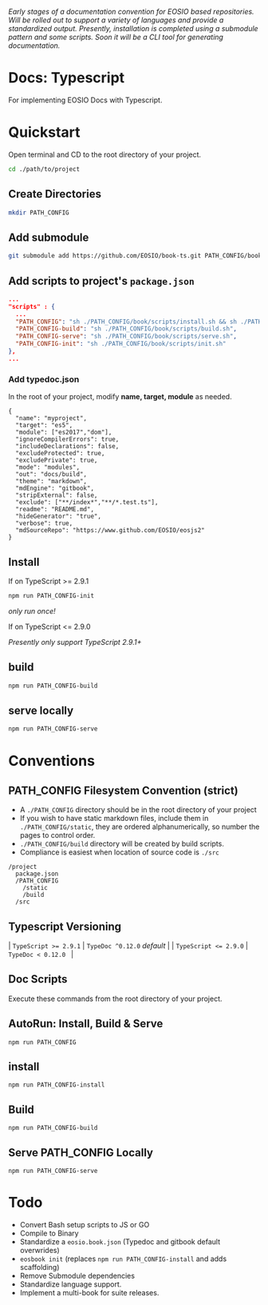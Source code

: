 _Early stages of a documentation convention for EOSIO based repositories. Will be rolled out to support a variety of languages and provide a standardized output. Presently, installation is completed using a submodule pattern and some scripts. Soon it will be a CLI tool for generating documentation._

# Docs: Typescript
For implementing EOSIO Docs with Typescript.

# Quickstart
Open terminal and CD to the root directory of your project.
```bash
cd ./path/to/project
```

## Create Directories
```bash
mkdir PATH_CONFIG
```

## Add submodule
```bash
git submodule add https://github.com/EOSIO/book-ts.git PATH_CONFIG/book
```

## Add scripts to project's `package.json`
```json
...
"scripts" : {
  ...
  "PATH_CONFIG": "sh ./PATH_CONFIG/book/scripts/install.sh && sh ./PATH_CONFIG/book/scripts/build-and-serve.sh",
  "PATH_CONFIG-build": "sh ./PATH_CONFIG/book/scripts/build.sh",
  "PATH_CONFIG-serve": "sh ./PATH_CONFIG/book/scripts/serve.sh",
  "PATH_CONFIG-init": "sh ./PATH_CONFIG/book/scripts/init.sh"
},
...
```

### Add typedoc.json

In the root of your project, modify **name, target, module** as needed.
```
{
  "name": "myproject",
  "target": "es5",
  "module": ["es2017","dom"],
  "ignoreCompilerErrors": true,
  "includeDeclarations": false,
  "excludeProtected": true,
  "excludePrivate": true,
  "mode": "modules",
  "out": "docs/build",
  "theme": "markdown",
  "mdEngine": "gitbook",
  "stripExternal": false,
  "exclude": ["**/index*","**/*.test.ts"],
  "readme": "README.md",
  "hideGenerator": "true",
  "verbose": true,
  "mdSourceRepo": "https://www.github.com/EOSIO/eosjs2"
}
```

## Install

If on TypeScript >= 2.9.1

```bash
npm run PATH_CONFIG-init
```
_only run once!_

If on TypeScript <= 2.9.0

_Presently only support TypeScript 2.9.1+_

## build
```bash
npm run PATH_CONFIG-build
```

## serve locally
```bash
npm run PATH_CONFIG-serve
```

# Conventions

## PATH_CONFIG Filesystem Convention (strict)
- A `./PATH_CONFIG` directory should be in the root directory of your project
- If you wish to have static markdown files, include them in `./PATH_CONFIG/static`, they are ordered alphanumerically, so number the pages to control order.
- `./PATH_CONFIG/build` directory will be created by build scripts.
- Compliance is easiest when location of source code is `./src`
```
/project
  package.json
  /PATH_CONFIG
    /static
    /build
  /src
```

## Typescript Versioning
| `TypeScript >= 2.9.1` | `TypeDoc ^0.12.0` _default_ |
| `TypeScript <= 2.9.0` | `TypeDoc < 0.12.0 ` |

## Doc Scripts

Execute these commands from the root directory of your project.

## AutoRun: Install, Build & Serve
```
npm run PATH_CONFIG
```

## install
```
npm run PATH_CONFIG-install
```

## Build
```
npm run PATH_CONFIG-build
```

## Serve PATH_CONFIG Locally
```
npm run PATH_CONFIG-serve
```

# Todo
- Convert Bash setup scripts to JS or GO
- Compile to Binary
- Standardize a `eosio.book.json` (Typedoc and gitbook default overwrides)
- `eosbook init` (replaces `npm run PATH_CONFIG-install` and adds scaffolding)
- Remove Submodule dependencies
- Standardize language support.
- Implement a multi-book for suite releases.
